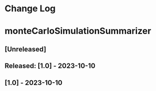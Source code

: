 # Change Log
# monteCarloSimulationSummarizer
## [Unreleased]

## Released: [1.0] - 2023-10-10
## [1.0] - 2023-10-10
